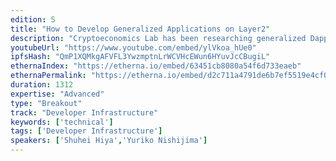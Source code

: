 ```yaml
---
edition: 5
title: "How to Develop Generalized Applications on Layer2"
description: "Cryptoeconomics Lab has been researching generalized Dapps using the second layer technology especially Plasma and building a framework with developer tools for them. The final goal of our R&D is to produce more viable applications running on top of Ethereum by enabling developers to build secure, scalable, and usable Dapps with better developer experience. In this talk, we will first clarify what it’s like to build L2 applications based on the design of the Optimistic Virtual Machine, our latest research focus, which enables the generalization of various Layer2 constructions. Then, we will showcase example L2 applications, such as a payment application with instant finality using Plasma and payment channel and DEX supported by Atomic Swap technique.We hope that we can contribute to the Ethereum ecosystem by sharing our research outcome and its implementation as a library with all the other research teams and create more of the application use cases on Ethereum cooperatively."
youtubeUrl: "https://www.youtube.com/embed/ylVkoa_hUe0"
ipfsHash: "QmP1XQMkgAFVFL3YwzmptnLrWCVHcEWun6HYuvJcCBugiL"
ethernaIndex: "https://etherna.io/embed/63451cb8080a54f6d733eaeb"
ethernaPermalink: "https://etherna.io/embed/d2c711a4791de6b7ef5519e4cf0ea063184cf82b439ec0752b7d4448d0d6dfcf"
duration: 1312
expertise: "Advanced"
type: "Breakout"
track: "Developer Infrastructure"
keywords: ['technical']
tags: ['Developer Infrastructure']
speakers: ['Shuhei Hiya','Yuriko Nishijima']
---
```

